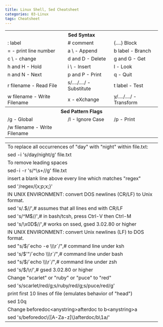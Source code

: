 ```yaml
---
title: Linux Shell, Sed Cheatsheet
categories: 03-Linux
tags: Cheatsheet
---
```


<table>
  <tr>
    <th colspan="3">Sed Syntax</th>
  </tr>
  <tr>
    <td>: label</td>
    <td># comment</td>
    <td>{....} Block</td>
  </tr>
  <tr>
    <td>= - print line number</td>
    <td>a \ - Append</td>
    <td>b label - Branch</td>
  </tr>
  <tr>
    <td>c \ - change</td>
    <td>d and D - Delete</td>
    <td>g and G - Get</td>
  </tr>
  <tr>
    <td>h and H - Hold</td>
    <td>i \ - Insert</td>
    <td>l - Look</td>
  </tr>
  <tr>
    <td>n and N - Next</td>
    <td>p and P - Print</td>
    <td>q - Quit</td>
  </tr>
  <tr>
    <td>r filename - Read File</td>
    <td>s/..../..../ - Substitute</td>
    <td>t label - Test</td>
  </tr>
  <tr>
    <td>w filename - Write Filename</td>
    <td>x - eXchange</td>
    <td>y/..../..../ - Transform</td>
  </tr>
  <tr>
    <th colspan="3">Sed Pattern Flags</th>
  </tr>
  <tr>
    <td>/g - Global</td>
    <td>/I - Ignore Case</td>
    <td>/p - Print</td>
  </tr>
  <tr>
    <td>/w filename - Write Filename</td>
    <td></td>
    <td></td>
  </tr>
</table>

<table>
  <tr>
    <td>To replace all occurrences of "day" with "night" within file.txt:</td>
  </tr>
  <tr>
    <td>sed -i 's/day/night/g' file.txt</td>
  </tr>
  <tr>
    <td>To remove leading spaces</td>
  </tr>
  <tr>
    <td>sed-i -r 's/^\s+//g' file.txt</td>
  </tr>
  <tr>
    <td> insert a blank line above every line which matches "regex"</td>
  </tr>
  <tr>
    <td>sed '/regex/{x;p;x;}'</td>
  </tr>
  <tr>
    <td> IN UNIX ENVIRONMENT: convert DOS newlines (CR/LF) to Unix format.</td>
  </tr>
  <tr>
    <td>sed 's/.$//',# assumes that all lines end with CR/LF</td>
  </tr>
  <tr>
    <td>sed 's/^M$//',# in bash/tcsh, press Ctrl-V then Ctrl-M</td>
  </tr>
  <tr>
    <td>sed 's/\x0D$//',# works on ssed, gsed 3.02.80 or higher</td>
  </tr>
  <tr>
    <td>IN UNIX ENVIRONMENT: convert Unix newlines (LF) to DOS format.</td>
  </tr>
  <tr>
    <td>sed "s/$/`echo -e \\\r`/",# command line under ksh</td>
  </tr>
  <tr>
    <td>sed 's/$'"/`echo \\\r`/",# command line under bash</td>
  </tr>
  <tr>
    <td>sed "s/$/`echo \\\r`/",# command line under zsh</td>
  </tr>
  <tr>
    <td>sed 's/$/\r/',# gsed 3.02.80 or higher</td>
  </tr>
  <tr>
    <td>Change "scarlet" or "ruby" or "puce" to "red"</td>
  </tr>
  <tr>
    <td>sed 's/scarlet/red/g;s/ruby/red/g;s/puce/red/g'</td>
  </tr>
  <tr>
    <td>print first 10 lines of file (emulates behavior of "head") </td>
  </tr>
  <tr>
    <td>sed 10q</td>
  </tr>
  <tr>
    <td>Change beforedoc&lt;anystring&gt;afterdoc to b&lt;anystring&gt;a</td>
  </tr>
  <tr>
    <td>sed 's/beforedoc\([A-Za-z]\)afterdoc/b\1a/'</td>
  </tr>
</table>
